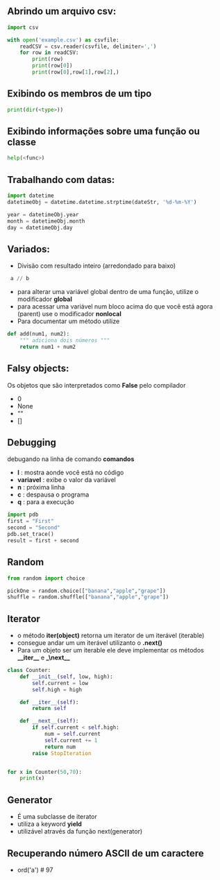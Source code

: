 ## Abrindo um arquivo csv:
```python
import csv

with open('example.csv') as csvfile:
    readCSV = csv.reader(csvfile, delimiter=',')
    for row in readCSV:
        print(row)
        print(row[0])
        print(row[0],row[1],row[2],)
```

## Exibindo os membros de um tipo
```python
print(dir(<type>))
```
## Exibindo informações sobre uma função ou classe
```python
help(<func>)
```
## Trabalhando com datas:
```python
import datetime
datetimeObj = datetime.datetime.strptime(dateStr, '%d-%m-%Y')

year = datetimeObj.year
month = datetimeObj.month
day = datetimeObj.day
```

## Variados:
- Divisão com resultado inteiro (arredondado para baixo)
```python
 a // b
```
- para alterar uma variável global dentro de uma função, utilize o modificador **global**
- para acessar uma variável num bloco acima do que você está agora (parent) use o modificador **nonlocal**
- Para documentar um método utilize 
```python
def add(num1, num2):
    """ adiciona dois números """
    return num1 + num2
```

## Falsy objects:
Os objetos que são interpretados como **False** pelo compilador
- 0
- None
- ""
- []

## Debugging
debugando na linha de comando
**comandos**
- **l** : mostra aonde você está no código
- **variavel** : exibe o valor da variável
- **n** : próxima linha
- **c** : despausa o programa
- **q** : para a execução

```python
import pdb
first = "First"
second = "Second"
pdb.set_trace()
result = first + second
```
## Random
```python
from random import choice

pickOne = random.choice(["banana","apple","grape"])
shuffle = random.shuffle(["banana","apple","grape"])
```

## Iterator
- o método **iter(object)** retorna um iterator de um iterável (iterable)
- consegue andar um um iterável utilizanto o **.next()**
- Para um objeto ser um iterable ele deve implementar os métodos **\_\_iter\_\_** e **\_\next\_\_** 
```python
class Counter:
	def __init__(self, low, high):
		self.current = low
		self.high = high

	def __iter__(self):
		return self

	def __next__(self):
		if self.current < self.high:
			num = self.current
			self.current += 1
			return num
		raise StopIteration


for x in Counter(50,70):
	print(x)
```

## Generator
- É uma subclasse de iterator
- utiliza a keyword **yield**
- utilizável através da função next(generator)

## Recuperando número ASCII de um caractere
- ord('a') # 97
